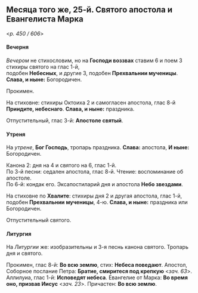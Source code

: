 
## Месяца того же, 25-й. Святого апостола и Евангелиста Марка  

<*p. 450 / 606*>

#### Вечерня

*Вечером* не стихословим, но на **Господи воззвах** ставим 6 и поем 3 стихиры святого на глас 1-й,  
подобен **Небесных**, и другие 3, подобен **Прехвальнии мученицы**. **Слава, и ныне:** Богородичен.  

Прокимен. 

На стиховне: стихиры Октоиха 2 и самогласен апостола, глас 8-й **Приидите, небеснаго**. 
**Слава, и ныне:** праздника.  

Отпустительный, глас 3-й: **Апостоле святый**. 

#### Утреня

На *утрене*, **Бог Господь**, тропарь праздника. **Слава:** апостола, **И ныне:** Богородичен. 

Канона 2: дня на 4 и святого на 6, глас 1-й.  
По 3-й песни: седален апостола, глас 8-й. Чтение: воспоминание об апостоле.   
По 6-й: кондак его. 
Эксапостиларий дня и апостола **Небо звездами**. 

На стиховне по **Хвалите**: стихиры дня 2 и другая апостола, глас 1-й, подобен **Прехвальнии мученицы**, 4-ю. 
**Слава, и ныне:** праздника или Богородичен.  

Отпустительный святого.  

#### Литургия

На *Литургии* же: изобразительны и 3-я песнь канона святого. 
Тропарь дня и святого.  

Прокимен, глас 8-й: **Во всю землю**, стих: **Небеса поведают**. 
Апостол, Соборное послание Петра: **Братие, смиритеся под крепкую** <*зач. 63*>. 
Аллилуиа, глас 1-й: **Исповедят небеса**. 
Евангелие от Марка: **Во время оно, призвав Иисус** <*зач. 23*>. 
Причастен: **Во всю землю**. 
